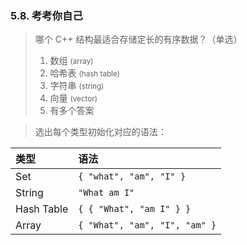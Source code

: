 
### 5.8. 考考你自己
> 哪个 C++ 结构最适合存储定长的有序数据？（单选）
>
> 1. 数组 <small>(array)</small>
> 2. 哈希表 <small>(hash table)</small>
> 3. 字符串 <small>(string)</small>
> 4. 向量 <small>(vector)</small>
> 5. 有多个答案

> 选出每个类型初始化对应的语法：
>
| 类型       | 语法                          |
| :--------- | :---------------------------- |
| Set        | `{ "what", "am", "I" }`       |
| String     | `"What am I"`                 |
| Hash Table | `{ { "What", "am I" } }`      |
| Array      | `{ "What", "am", "I", "am" }` |
